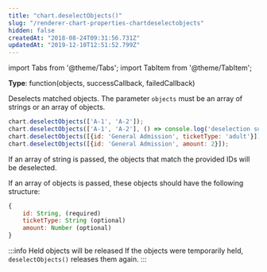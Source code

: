 ```yaml
---
title: "chart.deselectObjects()"
slug: "/renderer-chart-properties-chartdeselectobjects"
hidden: false
createdAt: "2018-08-24T09:31:56.731Z"
updatedAt: "2019-12-10T12:51:52.799Z"
---
```


import Tabs from '@theme/Tabs';
import TabItem from '@theme/TabItem';

**Type**: function(objects, successCallback, failedCallback)  

Deselects matched objects. The parameter `objects` must be an array of strings or an array of objects.

```javascript
chart.deselectObjects(['A-1', 'A-2']);
chart.deselectObjects(['A-1', 'A-2'], () => console.log('deselection succesful'));
chart.deselectObjects([{id: 'General Admission', ticketType: 'adult'}]);
chart.deselectObjects([{id: 'General Admission', amount: 2}]);
```

If an array of string is passed, the objects that match the provided IDs will be deselected.

If an array of objects is passed, these objects should have the following structure:

```javascript
{
    id: String, (required)
    ticketType: String (optional)
    amount: Number (optional)
}
```

:::info Held objects will be released
If the objects were temporarily held, `deselectObjects()` releases them again.
:::


